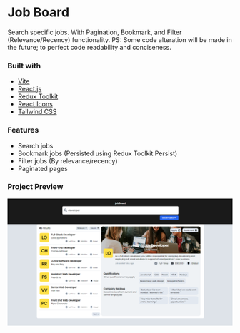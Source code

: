 # Job Board

Search specific jobs. With Pagination, Bookmark, and Filter (Relevance/Recency) functionality. PS: Some code alteration will be made in the future; to perfect code readability and conciseness.

### Built with
- [Vite](https://vitejs.dev/)
- [React.js](https://react.dev/)
- [Redux Toolkit](https://redux-toolkit.js.org/)
- [React Icons](https://react-icons.github.io/react-icons/)
- [Tailwind CSS](https://tailwindcss.com/)

### Features
- Search jobs
- Bookmark jobs (Persisted using Redux Toolkit Persist)
- Filter jobs (By relevance/recency)
- Paginated pages


### Project Preview
![Project Preview](/public/project-img/projectPreview.png)
